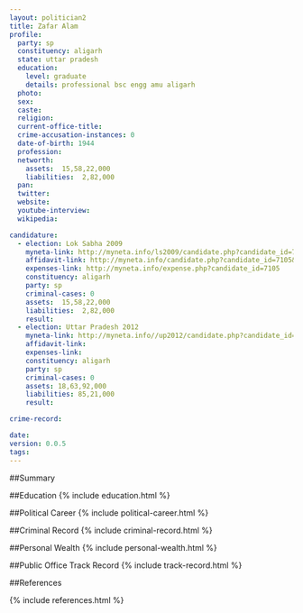 ```yaml
---
layout: politician2
title: Zafar Alam
profile: 
  party: sp
  constituency: aligarh
  state: uttar pradesh
  education: 
    level: graduate
    details: professional bsc engg amu aligarh
  photo: 
  sex: 
  caste: 
  religion: 
  current-office-title: 
  crime-accusation-instances: 0
  date-of-birth: 1944
  profession: 
  networth: 
    assets:  15,58,22,000
    liabilities:  2,82,000
  pan: 
  twitter: 
  website: 
  youtube-interview: 
  wikipedia: 

candidature: 
  - election: Lok Sabha 2009
    myneta-link: http://myneta.info/ls2009/candidate.php?candidate_id=7105
    affidavit-link: http://myneta.info/candidate.php?candidate_id=7105&scan=original
    expenses-link: http://myneta.info/expense.php?candidate_id=7105
    constituency: aligarh 
    party: sp
    criminal-cases: 0
    assets:  15,58,22,000
    liabilities:  2,82,000
    result:  
  - election: Uttar Pradesh 2012
    myneta-link: http://myneta.info//up2012/candidate.php?candidate_id=1682
    affidavit-link: 
    expenses-link: 
    constituency: aligarh 
    party: sp
    criminal-cases: 0
    assets: 18,63,92,000
    liabilities: 85,21,000
    result:  

crime-record: 

date: 
version: 0.0.5
tags: 
---
```

##Summary


##Education
{% include education.html %}


##Political Career
{% include political-career.html %}


##Criminal Record
{% include criminal-record.html %}


##Personal Wealth
{% include personal-wealth.html %}


##Public Office Track Record
{% include track-record.html %}


##References


{% include references.html %}